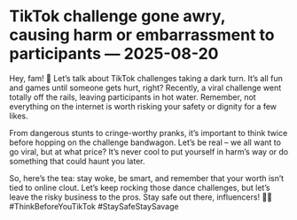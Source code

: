 # TikTok challenge gone awry, causing harm or embarrassment to participants — 2025-08-20

Hey, fam! 🌟 Let’s talk about TikTok challenges taking a dark turn. It’s all fun and games until someone gets hurt, right? Recently, a viral challenge went totally off the rails, leaving participants in hot water. Remember, not everything on the internet is worth risking your safety or dignity for a few likes.

From dangerous stunts to cringe-worthy pranks, it’s important to think twice before hopping on the challenge bandwagon. Let’s be real – we all want to go viral, but at what price? It’s never cool to put yourself in harm’s way or do something that could haunt you later.

So, here’s the tea: stay woke, be smart, and remember that your worth isn’t tied to online clout. Let’s keep rocking those dance challenges, but let’s leave the risky business to the pros. Stay safe out there, influencers! 💁‍♀️ #ThinkBeforeYouTikTok #StaySafeStaySavage